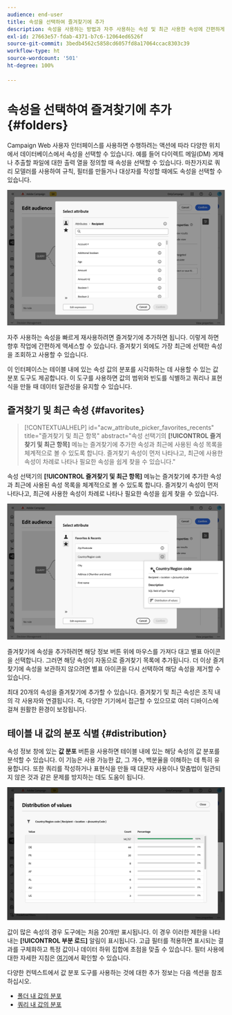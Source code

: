 ```yaml
---
audience: end-user
title: 속성을 선택하여 즐겨찾기에 추가
description: 속성을 사용하는 방법과 자주 사용하는 속성 및 최근 사용한 속성에 간편하게 액세스 하는 방법을 알아봅니다.
exl-id: 27663e57-fdab-4371-b7c6-12064ed6526f
source-git-commit: 3bedb4562c5858cd6057fd8a17064ccac8303c39
workflow-type: ht
source-wordcount: '501'
ht-degree: 100%

---
```


# 속성을 선택하여 즐겨찾기에 추가 {#folders}

Campaign Web 사용자 인터페이스를 사용하면 수행하려는 액션에 따라 다양한 위치에서 데이터베이스에서 속성을 선택할 수 있습니다. 예를 들어 다이렉트 메일(DM) 게재나 추출할 파일에 대한 출력 열을 정의할 때 속성을 선택할 수 있습니다. 마찬가지로 쿼리 모델러를 사용하여 규칙, 필터를 만들거나 대상자를 작성할 때에도 속성을 선택할 수 있습니다.

![](assets/attributes-list.png)

자주 사용하는 속성을 빠르게 재사용하려면 즐겨찾기에 추가하면 됩니다. 이렇게 하면 향후 작업에 간편하게 액세스할 수 있습니다. 즐겨찾기 외에도 가장 최근에 선택한 속성을 조회하고 사용할 수 있습니다.

이 인터페이스는 테이블 내에 있는 속성 값의 분포를 시각화하는 데 사용할 수 있는 값 분포 도구도 제공합니다. 이 도구를 사용하면 값의 범위와 빈도를 식별하고 쿼리나 표현식을 만들 때 데이터 일관성을 유지할 수 있습니다.

## 즐겨찾기 및 최근 속성 {#favorites}

>[!CONTEXTUALHELP]
>id="acw_attribute_picker_favorites_recents"
>title="즐겨찾기 및 최근 항목"
>abstract="속성 선택기의 **[!UICONTROL 즐겨찾기 및 최근 항목]** 메뉴는 즐겨찾기에 추가한 속성과 최근에 사용된 속성 목록을 체계적으로 볼 수 있도록 합니다. 즐겨찾기 속성이 먼저 나타나고, 최근에 사용한 속성이 차례로 나타나 필요한 속성을 쉽게 찾을 수 있습니다."

속성 선택기의 **[!UICONTROL 즐겨찾기 및 최근 항목]** 메뉴는 즐겨찾기에 추가한 속성과 최근에 사용된 속성 목록을 체계적으로 볼 수 있도록 합니다. 즐겨찾기 속성이 먼저 나타나고, 최근에 사용한 속성이 차례로 나타나 필요한 속성을 쉽게 찾을 수 있습니다.

![](assets/attributes-favorites.png)

즐겨찾기에 속성을 추가하려면 해당 정보 버튼 위에 마우스를 가져다 대고 별표 아이콘을 선택합니다. 그러면 해당 속성이 자동으로 즐겨찾기 목록에 추가됩니다. 더 이상 즐겨찾기에 속성을 보관하지 않으려면 별표 아이콘을 다시 선택하여 해당 속성을 제거할 수 있습니다.

최대 20개의 속성을 즐겨찾기에 추가할 수 있습니다. 즐겨찾기 및 최근 속성은 조직 내의 각 사용자와 연결됩니다. 즉, 다양한 기기에서 접근할 수 있으므로 여러 디바이스에 걸쳐 원활한 환경이 보장됩니다.

## 테이블 내 값의 분포 식별 {#distribution}

속성 정보 창에 있는 **값 분포** 버튼을 사용하면 테이블 내에 있는 해당 속성의 값 분포를 분석할 수 있습니다. 이 기능은 사용 가능한 값, 그 개수, 백분율을 이해하는 데 특히 유용합니다. 또한 쿼리를 작성하거나 표현식을 만들 때 대문자 사용이나 맞춤법이 일관되지 않은 것과 같은 문제를 방지하는 데도 도움이 됩니다.

![](assets/attributes-distribution-values.png)

값이 많은 속성의 경우 도구에는 처음 20개만 표시됩니다. 이 경우 이러한 제한을 나타내는 **[!UICONTROL 부분 로드]** 알림이 표시됩니다. 고급 필터를 적용하면 표시되는 결과를 구체화하고 특정 값이나 데이터 하위 집합에 초점을 맞출 수 있습니다. 필터 사용에 대한 자세한 지침은 [여기](../get-started/work-with-folders.md#filter-the-values)에서 확인할 수 있습니다.

다양한 컨텍스트에서 값 분포 도구를 사용하는 것에 대한 추가 정보는 다음 섹션을 참조하십시오.

- [폴더 내 값의 분포](../get-started/work-with-folders.md##distribution-values-folder)
- [쿼리 내 값의 분포](../query/build-query.md#distribution-values-query)
